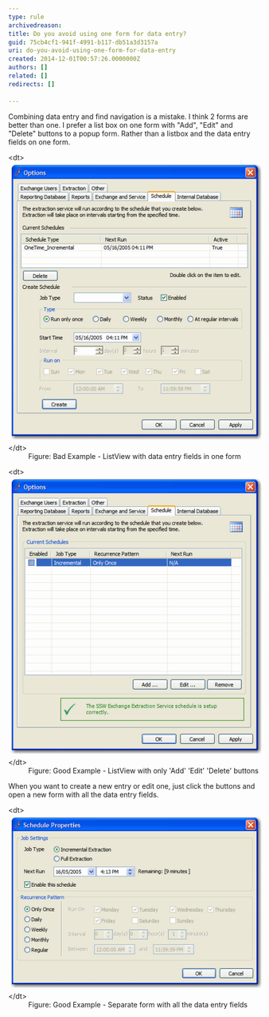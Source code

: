 ```yaml
---
type: rule
archivedreason: 
title: Do you avoid using one form for data entry?
guid: 75cb4cf1-941f-4991-b117-db51a3d3157a
uri: do-you-avoid-using-one-form-for-data-entry
created: 2014-12-01T00:57:26.0000000Z
authors: []
related: []
redirects: []

---
```


Combining data entry and find navigation is a mistake. I think 2 forms  are better than one. I prefer a list box on one form with "Add", "Edit"  and "Delete" buttons to a popup form. Rather than a listbox and the data  entry fields on one form.

<!--endintro-->
<dl class="badImage">&lt;dt&gt;
      <img src="../../assets/Rule-2formbetter-bad-1.jpg" alt="ListView with data entry fields in one form" style="margin:5px;">
   &lt;/dt&gt;<dd>Figure: Bad Example - ListView with data entry fields in one form</dd></dl><dl class="goodImage">&lt;dt&gt;
      <img src="../../assets/Rule-2formbetter-good-1.jpg" alt="ListView with only 'Add' 'Edit' 'Delete' buttons" style="margin:5px;">
   &lt;/dt&gt;<dd>Figure: Good Example - ListView with only 'Add' 'Edit' 'Delete' buttons</dd></dl>
When you want to create a new entry or edit one, just click the buttons and open a new form with all the data entry fields.
<dl class="goodImage">&lt;dt&gt;
      <img src="../../assets/Rule-2formbetter-good-2.jpg" alt="ListView with only 'Add' 'Edit' 'Delete' buttons." style="margin:5px;">
   &lt;/dt&gt;<dd>Figure: Good Example - Separate form with all the data entry fields</dd></dl>
